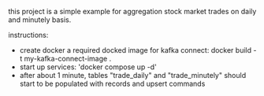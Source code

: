 this project is a simple example for aggregation stock market trades on daily and minutely basis.

instructions:
- create docker a required docked image for kafka connect: docker build -t my-kafka-connect-image .
- start up services: 'docker compose up -d'
- after about 1 minute, tables "trade_daily" and "trade_minutely" should start to be populated with records and upsert commands